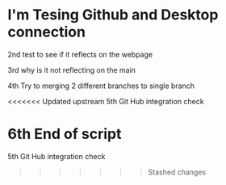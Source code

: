 # I'm Tesing Github and Desktop connection

2nd test to see if it reflects on the webpage

3rd why is it not reflecting on the main

4th Try to merging 2 different branches to single branch

<<<<<<< Updated upstream
5th Git Hub integration check

6th End of script
=======
5th Git Hub integration check
>>>>>>> Stashed changes
